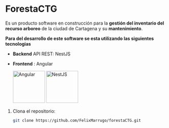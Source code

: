 # ForestaCTG 
Es un producto software en construcción para la **gestión del inventario del recurso arboreo** de la ciudad de Cartagena y su **mantenimiento**.

**Para del desarrollo de este software se esta utilizando las siguientes tecnologias**
- **Backend** API REST: NestJS
- **Frontend** : Angular

  <img src="https://d33wubrfki0l68.cloudfront.net/49c2be6f2607b5c12dd27f8ecc8521723447975d/f05c5/logo-small.cbbeba89.svg" alt="Angular" width="100" >
  <img src="https://cdn.freebiesupply.com/logos/large/2x/angular-icon-1-logo-png-transparent.png" alt="NestJS" width="100" height="100">
 


1. Clona el repositorio:
   ```bash
   git clone https://github.com/FelixMarrugo/forestaCTG.git
